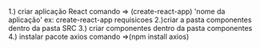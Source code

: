 1.) criar aplicação React  comando => (create-react-app) 'nome da aplicação' ex: create-react-app requisicoes
2.)criar a pasta componentes dentro da pasta SRC
3.) criar componentes dentro da pasta componentes
4.) instalar pacote axios  comando =>(npm install axios)

